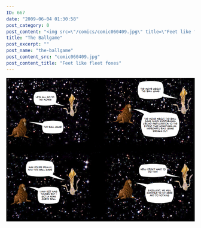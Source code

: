 ```yaml
---
ID: 667
date: "2009-06-04 01:30:58"
post_category: 0
post_content: "<img src=\"/comics/comic060409.jpg\" title=\"Feet like fleet foxes\" />"
title: "The Ballgame"
post_excerpt: ""
post_name: "the-ballgame"
post_content_src: "comic060409.jpg"
post_content_title: "Feet like fleet foxes"
---
```



[![Feet like fleet foxes](/comics-hi-res/comic060409.jpg)](/comics-hi-res/comic060409.jpg)
